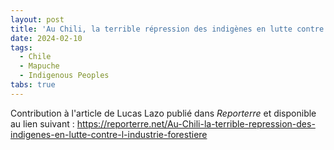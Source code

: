 ```yaml
---
layout: post
title: 'Au Chili, la terrible répression des indigènes en lutte contre l’industrie forestière'
date: 2024-02-10
tags:
  - Chile
  - Mapuche
  - Indigenous Peoples
tabs: true
---
```


Contribution à l'article de Lucas Lazo publié dans *Reporterre* et disponible au
lien suivant : <https://reporterre.net/Au-Chili-la-terrible-repression-des-indigenes-en-lutte-contre-l-industrie-forestiere>
